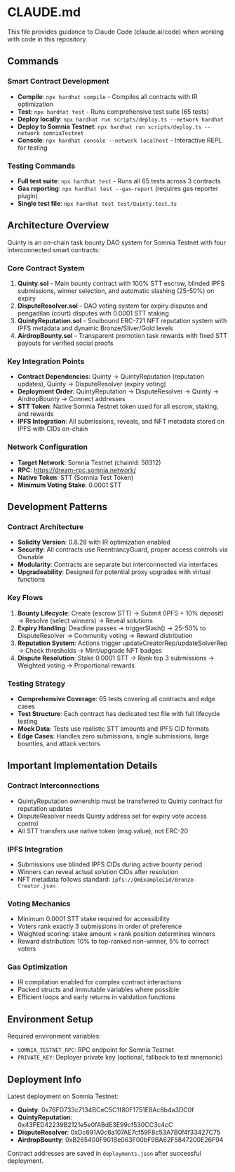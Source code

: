 # CLAUDE.md

This file provides guidance to Claude Code (claude.ai/code) when working with code in this repository.

## Commands

### Smart Contract Development
- **Compile**: `npx hardhat compile` - Compiles all contracts with IR optimization
- **Test**: `npx hardhat test` - Runs comprehensive test suite (65 tests)
- **Deploy locally**: `npx hardhat run scripts/deploy.ts --network hardhat`
- **Deploy to Somnia Testnet**: `npx hardhat run scripts/deploy.ts --network somniaTestnet`
- **Console**: `npx hardhat console --network localhost` - Interactive REPL for testing

### Testing Commands
- **Full test suite**: `npx hardhat test` - Runs all 65 tests across 3 contracts
- **Gas reporting**: `npx hardhat test --gas-report` (requires gas reporter plugin)
- **Single test file**: `npx hardhat test test/Quinty.test.ts`

## Architecture Overview

Quinty is an on-chain task bounty DAO system for Somnia Testnet with four interconnected smart contracts:

### Core Contract System
1. **Quinty.sol** - Main bounty contract with 100% STT escrow, blinded IPFS submissions, winner selection, and automatic slashing (25-50%) on expiry
2. **DisputeResolver.sol** - DAO voting system for expiry disputes and pengadilan (court) disputes with 0.0001 STT staking
3. **QuintyReputation.sol** - Soulbound ERC-721 NFT reputation system with IPFS metadata and dynamic Bronze/Silver/Gold levels
4. **AirdropBounty.sol** - Transparent promotion task rewards with fixed STT payouts for verified social proofs

### Key Integration Points
- **Contract Dependencies**: Quinty → QuintyReputation (reputation updates), Quinty → DisputeResolver (expiry voting)
- **Deployment Order**: QuintyReputation → DisputeResolver → Quinty → AirdropBounty → Connect addresses
- **STT Token**: Native Somnia Testnet token used for all escrow, staking, and rewards
- **IPFS Integration**: All submissions, reveals, and NFT metadata stored on IPFS with CIDs on-chain

### Network Configuration
- **Target Network**: Somnia Testnet (chainId: 50312)
- **RPC**: https://dream-rpc.somnia.network/
- **Native Token**: STT (Somnia Test Token)
- **Minimum Voting Stake**: 0.0001 STT

## Development Patterns

### Contract Architecture
- **Solidity Version**: 0.8.28 with IR optimization enabled
- **Security**: All contracts use ReentrancyGuard, proper access controls via Ownable
- **Modularity**: Contracts are separate but interconnected via interfaces
- **Upgradeability**: Designed for potential proxy upgrades with virtual functions

### Key Flows
1. **Bounty Lifecycle**: Create (escrow STT) → Submit (IPFS + 10% deposit) → Resolve (select winners) → Reveal solutions
2. **Expiry Handling**: Deadline passes → triggerSlash() → 25-50% to DisputeResolver → Community voting → Reward distribution
3. **Reputation System**: Actions trigger updateCreatorRep/updateSolverRep → Check thresholds → Mint/upgrade NFT badges
4. **Dispute Resolution**: Stake 0.0001 STT → Rank top 3 submissions → Weighted voting → Proportional rewards

### Testing Strategy
- **Comprehensive Coverage**: 65 tests covering all contracts and edge cases
- **Test Structure**: Each contract has dedicated test file with full lifecycle testing
- **Mock Data**: Tests use realistic STT amounts and IPFS CID formats
- **Edge Cases**: Handles zero submissions, single submissions, large bounties, and attack vectors

## Important Implementation Details

### Contract Interconnections
- QuintyReputation ownership must be transferred to Quinty contract for reputation updates
- DisputeResolver needs Quinty address set for expiry vote access control
- All STT transfers use native token (msg.value), not ERC-20

### IPFS Integration
- Submissions use blinded IPFS CIDs during active bounty period
- Winners can reveal actual solution CIDs after resolution
- NFT metadata follows standard: `ipfs://QmExampleCid/Bronze-Creator.json`

### Voting Mechanics
- Minimum 0.0001 STT stake required for accessibility
- Voters rank exactly 3 submissions in order of preference
- Weighted scoring: stake amount × rank position determines winners
- Reward distribution: 10% to top-ranked non-winner, 5% to correct voters

### Gas Optimization
- IR compilation enabled for complex contract interactions
- Packed structs and immutable variables where possible
- Efficient loops and early returns in validation functions

## Environment Setup

Required environment variables:
- `SOMNIA_TESTNET_RPC`: RPC endpoint for Somnia Testnet
- `PRIVATE_KEY`: Deployer private key (optional, fallback to test mnemonic)

## Deployment Info

Latest deployment on Somnia Testnet:
- **Quinty**: 0x76FD733c7134BCeC5C1f80F1751E8Ac8b4a3DC0f
- **QuintyReputation**: 0x43FED42239B2121e5e0fABdE3E99cf530CC3c4cC
- **DisputeResolver**: 0xDc691A0c6a107AE7cf59F8c53A7B0f4f33427C75
- **AirdropBounty**: 0xB265400F901Be063F00bF9BA62F5847200E26F94

Contract addresses are saved in `deployments.json` after successful deployment.